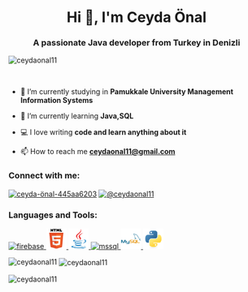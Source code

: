 <h1 align="center">Hi 👋, I'm Ceyda Önal</h1>
<h3 align="center">A passionate Java developer from Turkey in Denizli</h3>

<p align="left"> <img src="https://komarev.com/ghpvc/?username=ceydaonal11&label=Profile%20views&color=0e75b6&style=flat" alt="ceydaonal11" /> </p>

<p align="left"> <a href="https://twitter.com/" target="blank"><img src="https://img.shields.io/twitter/follow/?logo=twitter&style=for-the-badge" alt="" /></a> </p>

- 🔭 I’m currently studying in **Pamukkale University Management Information Systems**

- 🌱 I’m currently learning **Java,SQL**

- 💻 I love writing **code and learn anything about it**

- 📫 How to reach me **ceydaonal11@gmail.com**

<h3 align="left">Connect with me:</h3>
<p align="left">
<a href="https://linkedin.com/in/ceyda-önal-445aa6203" target="blank"><img align="center" src="https://raw.githubusercontent.com/rahuldkjain/github-profile-readme-generator/master/src/images/icons/Social/linked-in-alt.svg" alt="ceyda-önal-445aa6203" height="30" width="40" /></a>
<a href="https://medium.com/@ceydaonal11" target="blank"><img align="center" src="https://raw.githubusercontent.com/rahuldkjain/github-profile-readme-generator/master/src/images/icons/Social/medium.svg" alt="@ceydaonal11" height="30" width="40" /></a>
</p>

<h3 align="left">Languages and Tools:</h3>
<p align="left"> <a href="https://firebase.google.com/" target="_blank" rel="noreferrer"> <img src="https://www.vectorlogo.zone/logos/firebase/firebase-icon.svg" alt="firebase" width="40" height="40"/> </a> <a href="https://www.w3.org/html/" target="_blank" rel="noreferrer"> <img src="https://raw.githubusercontent.com/devicons/devicon/master/icons/html5/html5-original-wordmark.svg" alt="html5" width="40" height="40"/> </a> <a href="https://www.java.com" target="_blank" rel="noreferrer"> <img src="https://raw.githubusercontent.com/devicons/devicon/master/icons/java/java-original.svg" alt="java" width="40" height="40"/> </a> <a href="https://www.microsoft.com/en-us/sql-server" target="_blank" rel="noreferrer"> <img src="https://www.svgrepo.com/show/303229/microsoft-sql-server-logo.svg" alt="mssql" width="40" height="40"/> </a> <a href="https://www.mysql.com/" target="_blank" rel="noreferrer"> <img src="https://raw.githubusercontent.com/devicons/devicon/master/icons/mysql/mysql-original-wordmark.svg" alt="mysql" width="40" height="40"/> </a> <a href="https://www.python.org" target="_blank" rel="noreferrer"> <img src="https://raw.githubusercontent.com/devicons/devicon/master/icons/python/python-original.svg" alt="python" width="40" height="40"/> </a> </p>

<p><img align="left" src="https://github-readme-stats.vercel.app/api/top-langs?username=ceydaonal11&show_icons=true&locale=en&layout=compact" alt="ceydaonal11" /></p>

<p>&nbsp;<img align="center" src="https://github-readme-stats.vercel.app/api?username=ceydaonal11&show_icons=true&locale=en" alt="ceydaonal11" /></p>

<p><img align="center" src="https://github-readme-streak-stats.herokuapp.com/?user=ceydaonal11&" alt="ceydaonal11" /></p>
